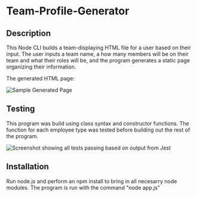 # Team-Profile-Generator

## Description 
This Node CLI builds a team-displaying HTML file for a user based on their input. The user inputs a team name, a how many members will be on their team and what their roles will be, and the program generates a static page organizing their information. 


The generated HTML page:

![Sample Generated Page](https://github.com/mattbeachey/Team-Profile-Generator/blob/master/screenshots/screenshotfinal.PNG)

## Testing
This program was build using class syntax and constructor functions. The function for each employee type was tested before building out the rest of the program. 

![Screenshot showing all tests passing based on output from Jest](https://github.com/mattbeachey/Team-Profile-Generator/blob/master/screenshots/tests-passed.PNG)

## Installation 
Run node.js and perform an npm install to bring in all necesarry node modules. The program is run with the command "node app.js"
